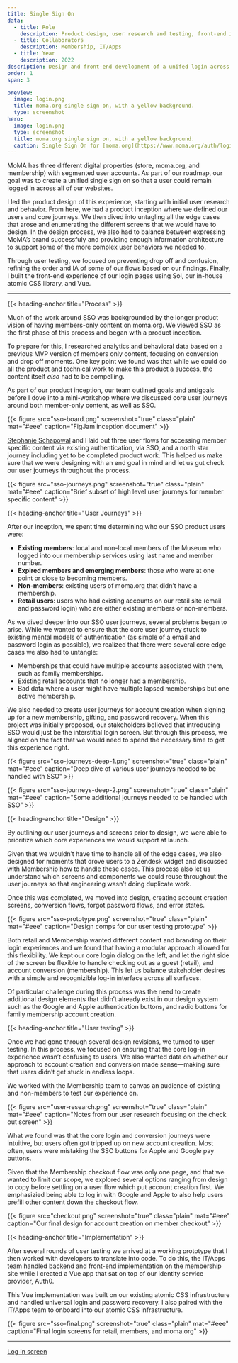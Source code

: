 ```yaml
---
title: Single Sign On
data:
  - title: Role
    description: Product design, user research and testing, front-end implementation 
  - title: Collaborators
    description: Membership, IT/Apps
  - title: Year
    description: 2022
description: Design and front-end development of a unifed login across all of MoMA’s digital properties
order: 1
span: 3

preview: 
  image: login.png
  title: moma.org single sign on, with a yellow background.
  type: screenshot
hero: 
  image: login.png
  type: screenshot
  title: moma.org single sign on, with a yellow background.
  caption: Single Sign On for [moma.org](https://www.moma.org/auth/login)
---
```


MoMA has three different digital properties (store, moma.org, and membership) with segmented user accounts. As part of our roadmap, our goal was to create a unified single sign on so that a user could remain logged in across all of our websites.

I led the product design of this experience, starting with initial user research and behavior. From here, we had a product inception where we defined our users and core journeys. We then dived into untagling all the edge cases that arose and enumerating the different screens that we would have to design. In the design process, we also had to balance between expressing MoMA’s brand successfuly and providing enough information architecture to support some of the more complex user behaviors we needed to. 

Through user testing, we focused on preventing drop off and confusion, refining the order and IA of some of our flows based on our findings. Finally, I built the front-end experience of our login pages using Sol, our in-house atomic CSS library, and Vue.

---

{{< heading-anchor title="Process" >}}

Much of the work around SSO was backgrounded by the longer product vision of having members-only content on moma.org. We viewed SSO as the first phase of this process and began with a product inception. 

To prepare for this, I researched analytics and behavioral data based on a previous MVP version of members only content, focusing on conversion and drop off moments. One key point we found was that while we could do all the product and technical work to make this product a success, the content itself *also* had to be&nbsp;compelling. 

As part of our product inception, our team outlined goals and antigoals before I dove into a mini-workshop where we discussed core user journeys around both member-only content, as well as SSO.

{{< figure src="sso-board.png" screenshot="true" class="plain" mat="#eee" caption="FigJam inception document" >}}

[Stephanie Schapowal](https://stephanieschapowal.com/) and I laid out three user flows for accessing member specific content via existing authentication, via SSO, and a north star journey including yet to be completed product work. This helped us make sure that we were designing with an end goal in mind and let us gut check our user journeys throughout the process.

{{< figure src="sso-journeys.png" screenshot="true" class="plain" mat="#eee" caption="Brief subset of high level user journeys for member specific content" >}}

{{< heading-anchor title="User Journeys" >}}

After our inception, we spent time determining who our SSO product users were:

- **Existing members**: local and non-local members of the Museum who logged into our membership services using last name and member number.
- **Expired members and emerging members**: those who were at one point or close to becoming members.
- **Non-members**: existing users of moma.org that didn’t have a membership.
- **Retail users**: users who had existing accounts on our retail site (email and password login) who are either existing members or non-members.

As we dived deeper into our SSO user journeys, several problems began to arise. While we wanted to ensure that the core user journey stuck to existing mental models of authentication (as simple of a email and password login as possible), we realized that there were several core edge cases we also had to untangle:

- Memberships that could have multiple accounts associated with them, such as family memberships.
- Existing retail accounts that no longer had a membership.
- Bad data where a user might have multiple lapsed memberships but one active membership.

We also needed to create user journeys for account creation when signing up for a new membership, gifting, and password recovery. When this project was initially proposed, our stakeholders believed that introducing SSO would just be the interstitial login screen. But through this process, we aligned on the fact that we would need to spend the necessary time to get this experience right.

{{< figure src="sso-journeys-deep-1.png" screenshot="true" class="plain" mat="#eee" caption="Deep dive of various user journeys needed to be handled with SSO" >}}

{{< figure src="sso-journeys-deep-2.png" screenshot="true" class="plain" mat="#eee" caption="Some additional journeys needed to be handled with SSO" >}}

{{< heading-anchor title="Design" >}}

By outlining our user journeys and screens prior to design, we were able to prioritize which core experiences we would support at launch. 

Given that we wouldn’t have time to handle all of the edge cases, we also designed for moments that drove users to a Zendesk widget and discussed with Membership how to handle these cases. This process also let us understand which screens and components we could reuse throughout the user journeys so that engineering wasn’t doing duplicate work.

Once this was completed, we moved into design, creating account creation screens, conversion flows, forgot password flows, and error states. 

{{< figure src="sso-prototype.png" screenshot="true" class="plain" mat="#eee" caption="Design comps for our user testing prototype" >}}

Both retail and Membership wanted different content and branding on their login experiences and we found that having a modular approach allowed for this flexibility. We kept our core login dialog on the left, and let the right side of the screen be flexible to handle checking out as a guest (retail), and account conversion (membership). This let us balance stakeholder desires with a simple and recognizible log-in interface across all surfaces.

Of particular challenge during this process was the need to create additional design elements that didn’t already exist in our design system such as the Google and Apple authentication buttons, and radio buttons for family membership account creation.

{{< heading-anchor title="User testing" >}}

Once we had gone through several design revisions, we turned to user testing. In this process, we focused on ensuring that the core log-in experience wasn’t confusing to users. We also wanted data on whether our approach to account creation and conversion made sense—making sure that users didn’t get stuck in endless loops.

We worked with the Membership team to canvas an audience of existing and non-members to test our experience on.

{{< figure src="user-research.png" screenshot="true" class="plain" mat="#eee" caption="Notes from our user research focusing on the check out screen" >}}

What we found was that the core login and conversion journeys were intuitive, but users often got tripped up on new account creation. Most often, users were mistaking the SSO buttons for Apple and Google pay buttons.

Given that the Membership checkout flow was only one page, and that we wanted to limit our scope, we explored several options ranging from design to copy before settling on a user flow which put account creation first. We emphasizied being able to log in with Google and Apple to also help users prefill other content down the checkout flow.

{{< figure src="checkout.png" screenshot="true" class="plain" mat="#eee" caption="Our final design for account creation on member checkout" >}}

{{< heading-anchor title="Implementation" >}}

After several rounds of user testing we arrived at a working prototype that I then worked with developers to translate into code. To do this, the IT/Apps team handled backend and front-end implementation on the membership site while I created a Vue app that sat on top of our identity service provider, Auth0.

This Vue implementation was built on our existing atomic CSS infrastructure and handled universal login and password recovery. I also paired with the IT/Apps team to onboard into our atomic CSS infrastructure.

{{< figure src="sso-final.png" screenshot="true" class="plain" mat="#eee" caption="Final login screens for retail, members, and moma.org" >}}

---

[Log in screen](https://www.moma.org/auth/login)